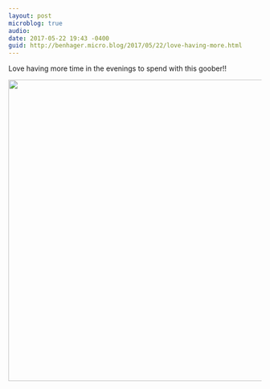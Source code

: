 ```yaml
---
layout: post
microblog: true
audio: 
date: 2017-05-22 19:43 -0400
guid: http://benhager.micro.blog/2017/05/22/love-having-more.html
---
```

Love having more time in the evenings to spend with this goober!!

<img src="http://benhager.micro.blog/uploads/2017/05a37d76cf.jpg" width="600" height="600" style="height: auto" />
